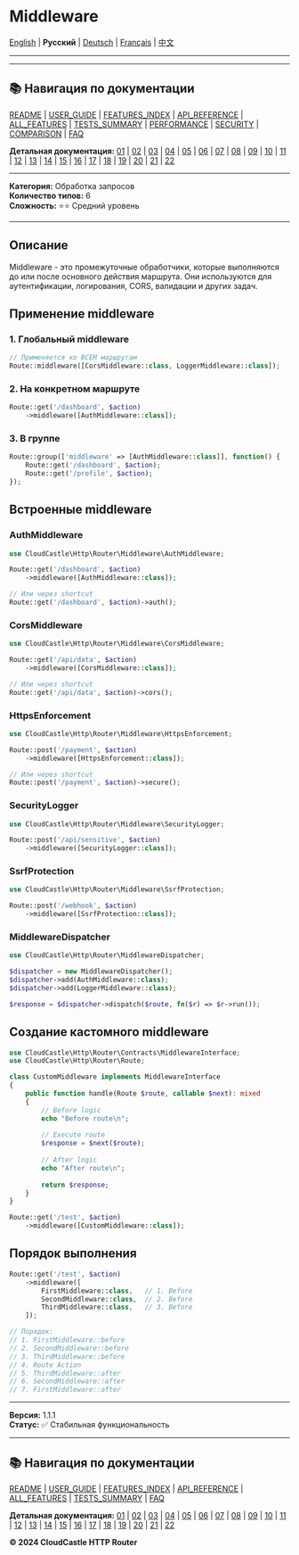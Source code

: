 # Middleware

[English](../../en/features/06_MIDDLEWARE.md) | **Русский** | [Deutsch](../../de/features/06_MIDDLEWARE.md) | [Français](../../fr/features/06_MIDDLEWARE.md) | [中文](../../zh/features/06_MIDDLEWARE.md)

---







---

## 📚 Навигация по документации

[README](../../README.md) | [USER_GUIDE](../USER_GUIDE.md) | [FEATURES_INDEX](../FEATURES_INDEX.md) | [API_REFERENCE](../API_REFERENCE.md) | [ALL_FEATURES](../ALL_FEATURES.md) | [TESTS_SUMMARY](../TESTS_SUMMARY.md) | [PERFORMANCE](../PERFORMANCE_ANALYSIS.md) | [SECURITY](../SECURITY_REPORT.md) | [COMPARISON](../COMPARISON.md) | [FAQ](../FAQ.md)

**Детальная документация:** [01](01_BASIC_ROUTING.md) | [02](02_ROUTE_PARAMETERS.md) | [03](03_ROUTE_GROUPS.md) | [04](04_RATE_LIMITING.md) | [05](05_IP_FILTERING.md) | [06](06_MIDDLEWARE.md) | [07](07_NAMED_ROUTES.md) | [08](08_TAGS.md) | [09](09_HELPER_FUNCTIONS.md) | [10](10_ROUTE_SHORTCUTS.md) | [11](11_ROUTE_MACROS.md) | [12](12_URL_GENERATION.md) | [13](13_EXPRESSION_LANGUAGE.md) | [14](14_CACHING.md) | [15](15_PLUGINS.md) | [16](16_LOADERS.md) | [17](17_PSR_SUPPORT.md) | [18](18_ACTION_RESOLVER.md) | [19](19_STATISTICS.md) | [20](20_SECURITY.md) | [21](21_EXCEPTIONS.md) | [22](22_CLI_TOOLS.md)

---


**Категория:** Обработка запросов  
**Количество типов:** 6  
**Сложность:** ⭐⭐ Средний уровень

---

## Описание

Middleware - это промежуточные обработчики, которые выполняются до или после основного действия маршрута. Они используются для аутентификации, логирования, CORS, валидации и других задач.

## Применение middleware

### 1. Глобальный middleware

```php
// Применяется ко ВСЕМ маршрутам
Route::middleware([CorsMiddleware::class, LoggerMiddleware::class]);
```

### 2. На конкретном маршруте

```php
Route::get('/dashboard', $action)
    ->middleware([AuthMiddleware::class]);
```

### 3. В группе

```php
Route::group(['middleware' => [AuthMiddleware::class]], function() {
    Route::get('/dashboard', $action);
    Route::get('/profile', $action);
});
```

## Встроенные middleware

### AuthMiddleware

```php
use CloudCastle\Http\Router\Middleware\AuthMiddleware;

Route::get('/dashboard', $action)
    ->middleware([AuthMiddleware::class]);

// Или через shortcut
Route::get('/dashboard', $action)->auth();
```

### CorsMiddleware

```php
use CloudCastle\Http\Router\Middleware\CorsMiddleware;

Route::get('/api/data', $action)
    ->middleware([CorsMiddleware::class]);

// Или через shortcut
Route::get('/api/data', $action)->cors();
```

### HttpsEnforcement

```php
use CloudCastle\Http\Router\Middleware\HttpsEnforcement;

Route::post('/payment', $action)
    ->middleware([HttpsEnforcement::class]);

// Или через shortcut
Route::post('/payment', $action)->secure();
```

### SecurityLogger

```php
use CloudCastle\Http\Router\Middleware\SecurityLogger;

Route::post('/api/sensitive', $action)
    ->middleware([SecurityLogger::class]);
```

### SsrfProtection

```php
use CloudCastle\Http\Router\Middleware\SsrfProtection;

Route::post('/webhook', $action)
    ->middleware([SsrfProtection::class]);
```

### MiddlewareDispatcher

```php
use CloudCastle\Http\Router\MiddlewareDispatcher;

$dispatcher = new MiddlewareDispatcher();
$dispatcher->add(AuthMiddleware::class);
$dispatcher->add(LoggerMiddleware::class);

$response = $dispatcher->dispatch($route, fn($r) => $r->run());
```

## Создание кастомного middleware

```php
use CloudCastle\Http\Router\Contracts\MiddlewareInterface;
use CloudCastle\Http\Router\Route;

class CustomMiddleware implements MiddlewareInterface
{
    public function handle(Route $route, callable $next): mixed
    {
        // Before logic
        echo "Before route\n";
        
        // Execute route
        $response = $next($route);
        
        // After logic
        echo "After route\n";
        
        return $response;
    }
}

Route::get('/test', $action)
    ->middleware([CustomMiddleware::class]);
```

## Порядок выполнения

```php
Route::get('/test', $action)
    ->middleware([
        FirstMiddleware::class,   // 1. Before
        SecondMiddleware::class,  // 2. Before
        ThirdMiddleware::class,   // 3. Before
    ]);

// Порядок:
// 1. FirstMiddleware::before
// 2. SecondMiddleware::before
// 3. ThirdMiddleware::before
// 4. Route Action
// 5. ThirdMiddleware::after
// 6. SecondMiddleware::after
// 7. FirstMiddleware::after
```

---

**Версия:** 1.1.1  
**Статус:** ✅ Стабильная функциональность


---

## 📚 Навигация по документации

[README](../../README.md) | [USER_GUIDE](../USER_GUIDE.md) | [FEATURES_INDEX](../FEATURES_INDEX.md) | [API_REFERENCE](../API_REFERENCE.md) | [ALL_FEATURES](../ALL_FEATURES.md) | [TESTS_SUMMARY](../TESTS_SUMMARY.md) | [FAQ](../FAQ.md)

**Детальная документация:** [01](01_BASIC_ROUTING.md) | [02](02_ROUTE_PARAMETERS.md) | [03](03_ROUTE_GROUPS.md) | [04](04_RATE_LIMITING.md) | [05](05_IP_FILTERING.md) | [06](06_MIDDLEWARE.md) | [07](07_NAMED_ROUTES.md) | [08](08_TAGS.md) | [09](09_HELPER_FUNCTIONS.md) | [10](10_ROUTE_SHORTCUTS.md) | [11](11_ROUTE_MACROS.md) | [12](12_URL_GENERATION.md) | [13](13_EXPRESSION_LANGUAGE.md) | [14](14_CACHING.md) | [15](15_PLUGINS.md) | [16](16_LOADERS.md) | [17](17_PSR_SUPPORT.md) | [18](18_ACTION_RESOLVER.md) | [19](19_STATISTICS.md) | [20](20_SECURITY.md) | [21](21_EXCEPTIONS.md) | [22](22_CLI_TOOLS.md)

**© 2024 CloudCastle HTTP Router**
